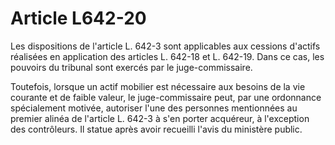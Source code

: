 # Article L642-20

Les dispositions de l'article L. 642-3 sont applicables aux cessions d'actifs réalisées en application des articles L. 642-18 et L. 642-19. Dans ce cas, les pouvoirs du tribunal sont exercés par le juge-commissaire.

Toutefois, lorsque un actif mobilier est nécessaire aux besoins de la vie courante et de faible valeur, le juge-commissaire peut, par une ordonnance spécialement motivée, autoriser l'une des personnes mentionnées au premier alinéa de l'article L. 642-3 à s'en porter acquéreur, à l'exception des contrôleurs. Il statue après avoir recueilli l'avis du ministère public.
